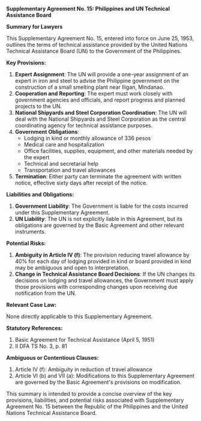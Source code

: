 **Supplementary Agreement No. 15: Philippines and UN Technical Assistance Board**

**Summary for Lawyers**

This Supplementary Agreement No. 15, entered into force on June 25, 1953, outlines the terms of technical assistance provided by the United Nations Technical Assistance Board (UN) to the Government of the Philippines.

**Key Provisions:**

1. **Expert Assignment**: The UN will provide a one-year assignment of an expert in iron and steel to advise the Philippine government on the construction of a small smelting plant near Iligan, Mindanao.
2. **Cooperation and Reporting**: The expert must work closely with government agencies and officials, and report progress and planned projects to the UN.
3. **National Shipyards and Steel Corporation Coordination**: The UN will deal with the National Shipyards and Steel Corporation as the central coordinating agency for technical assistance purposes.
4. **Government Obligations**:
	* Lodging in kind or monthly allowance of 336 pesos
	* Medical care and hospitalization
	* Office facilities, supplies, equipment, and other materials needed by the expert
	* Technical and secretarial help
	* Transportation and travel allowances
5. **Termination**: Either party can terminate the agreement with written notice, effective sixty days after receipt of the notice.

**Liabilities and Obligations:**

1. **Government Liability**: The Government is liable for the costs incurred under this Supplementary Agreement.
2. **UN Liability**: The UN is not explicitly liable in this Agreement, but its obligations are governed by the Basic Agreement and other relevant instruments.

**Potential Risks:**

1. **Ambiguity in Article IV (f)**: The provision reducing travel allowance by 40% for each day of lodging provided in kind or board provided in kind may be ambiguous and open to interpretation.
2. **Change in Technical Assistance Board Decisions**: If the UN changes its decisions on lodging and travel allowances, the Government must apply those provisions with corresponding changes upon receiving due notification from the UN.

**Relevant Case Law:**

None directly applicable to this Supplementary Agreement.

**Statutory References:**

1. Basic Agreement for Technical Assistance (April 5, 1951)
2. II DFA TS No. 3, p. 81

**Ambiguous or Contentious Clauses:**

1. Article IV (f): Ambiguity in reduction of travel allowance
2. Article VI (b) and VII (a): Modifications to this Supplementary Agreement are governed by the Basic Agreement's provisions on modification.

This summary is intended to provide a concise overview of the key provisions, liabilities, and potential risks associated with Supplementary Agreement No. 15 between the Republic of the Philippines and the United Nations Technical Assistance Board.